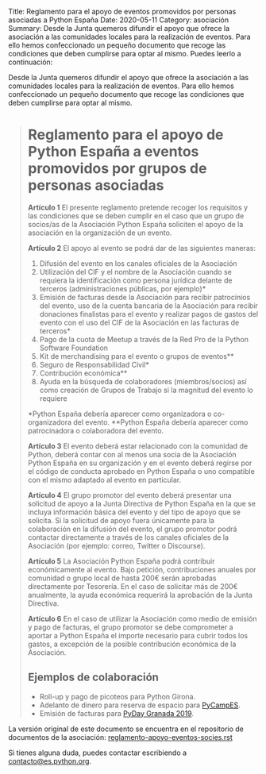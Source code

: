 Title: Reglamento para el apoyo de eventos promovidos por personas asociadas a Python España
Date: 2020-05-11
Category: asociación
Summary: Desde la Junta quemeros difundir el apoyo que ofrece la asociación a las comunidades locales para la realización de eventos. Para ello hemos confeccionado un pequeño documento que recoge las condiciones que deben cumplirse para optar al mismo. Puedes leerlo a continuación:

Desde la Junta quemeros difundir el apoyo que ofrece la asociación a las comunidades locales para la realización de eventos. Para ello hemos confeccionado un pequeño documento que recoge las condiciones que deben cumplirse para optar al mismo.


> # Reglamento para el apoyo de Python España a eventos promovidos por grupos de personas asociadas
>
> **Artículo 1** El presente reglamento pretende recoger los requisitos y las condiciones que se deben cumplir en el caso que un grupo de socios/as de la Asociación Python España soliciten el apoyo de la asociación en la organización de un evento.
>
> **Artículo 2** El apoyo al evento se podrá dar de las siguientes maneras:
>
> 1. Difusión del evento en los canales oficiales de la Asociación
> 2. Utilización del CIF y el nombre de la Asociación cuando se requiera la identificación como persona jurídica delante de terceros (administraciones públicas, por ejemplo)*
> 3. Emisión de facturas desde la Asociación para recibir patrocinios del evento, uso de la cuenta bancaria de la Asociación para recibir donaciones finalistas para el evento y realizar pagos de gastos del evento con el uso del CIF de la Asociación en las facturas de terceros*
> 4. Pago de la cuota de Meetup a través de la Red Pro de la Python Software Foundation
> 5. Kit de merchandising para el evento o grupos de eventos**
> 6. Seguro de Responsabilidad Civil*
> 7. Contribución económica**
> 8. Ayuda en la búsqueda de colaboradores (miembros/socios) así como creación de Grupos de Trabajo si la magnitud del evento lo requiere
>
> *Python España debería aparecer como organizadora o co-organizadora del evento.
> **Python España debería aparecer como patrocinadora o colaboradora del evento.
>
> **Artículo 3** El evento deberá estar relacionado con la comunidad de Python, deberá contar con al menos una socia de la Asociación Python España en su organización y en el evento deberá regirse por el código de conducta aprobado en Python España o uno compatible con el mismo adaptado al evento en particular.
>
> **Artículo 4** El grupo promotor del evento deberá presentar una solicitud de apoyo a la Junta Directiva de Python España en la que se incluya información básica del evento y del tipo de apoyo que se solicita. Si la solicitud de apoyo fuera únicamente para la colaboración en la difusión del evento, el grupo promotor podrá contactar directamente a través de los canales oficiales de la Asociación (por ejemplo: correo, Twitter o Discourse).
>
> **Artículo 5** La Asociación Python España podrá contribuir económicamente al evento. Bajo petición, contribuciones anuales por comunidad o grupo local de hasta 200€ serán aprobadas directamente por Tesorería. En el caso de solicitar más de 200€ anualmente, la ayuda económica requerirá la aprobación de la Junta Directiva.
>
> **Artículo 6** En el caso de utilizar la Asociación como medio de emisión y pago de facturas, el grupo promotor se debe comprometer a aportar a Python España el importe necesario para cubrir todos los gastos, a excepción de la posible contribución económica de la Asociación.
>
> ## Ejemplos de colaboración
>
> * Roll-up y pago de picoteos para Python Girona.
> * Adelanto de dinero para reserva de espacio para [PyCampES](https://pycamp.es/).
> * Emisión de facturas para [PyDay Granada 2019](https://fciencias.ugr.es/34-noticias/3323-pyday-granada-2019).

La versión original de este documento se encuentra en el repositorio de documentos de la asociación: [reglamento-apoyo-eventos-socies.rst](https://github.com/python-spain/documentacion/blob/master/reglamento-apoyo-eventos-socies.rst)

Si tienes alguna duda, puedes contactar escribiendo a [contacto@es.python.org](mailto:contacto@es.python.org).

